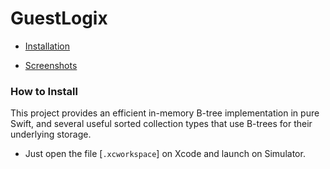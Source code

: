 # GuestLogix

* [Installation](#overview)

* [Screenshots](#screenshots)
### <a name="overview">How to Install</a>

This project provides an efficient in-memory B-tree implementation in pure Swift, and several useful
sorted collection types that use B-trees for their underlying storage.

-  Just open the file [`.xcworkspace`] on Xcode and launch on Simulator.

